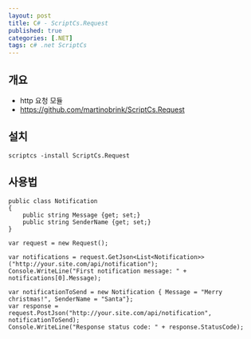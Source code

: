 ```yaml
---
layout: post
title: C# - ScriptCs.Request
published: true
categories: [.NET]
tags: c# .net ScriptCs
---
```

## 개요
- http 요청 모듈
- https://github.com/martinobrink/ScriptCs.Request
  
  
  
## 설치
  
```
scriptcs -install ScriptCs.Request
```
  
  
## 사용법
  
```
public class Notification
{
    public string Message {get; set;}
    public string SenderName {get; set;}
}

var request = new Request();

var notifications = request.GetJson<List<Notification>>("http://your.site.com/api/notification");
Console.WriteLine("First notification message: " + notifications[0].Message);

var notificationToSend = new Notification { Message = "Merry christmas!", SenderName = "Santa"};
var response = request.PostJson("http://your.site.com/api/notification", notificationToSend);
Console.WriteLine("Response status code: " + response.StatusCode);
```
  